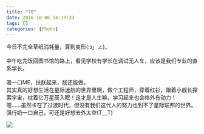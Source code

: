 ```yaml
---
title: "78"
date: 2016-10-06 14:19:33
tags: []
categories: [Photo]
---
```


<p>今日不完全草纸消耗量，算到变形(:з」∠)_ <br />&nbsp;<br />中午吃完饭回图书馆的路上，看见学校有学长在调试无人车，应该是我们专业的直系学长。&nbsp;<br />&nbsp;<br />吸一口ME，扶朕起来，朕还能做。&nbsp;<br />其实真的好想生活在星际迷航的世界里啊，做个工程师，穿着红衫，跟着小舰长探索宇宙，枕着亿万星辰入眠！这才是人生嘛，学习起来也会格外有动力！&nbsp;<br />嗯……虽然卡在了过渡时代，但没有我们这代人的努力也到不了星际联邦的世界。强行奶一口自己，可还是好想去外太空(T＿T)</p>

![](https://imglf6.nosdn0.126.net/img/a0Q0UWZOckZvaXY1TU1XQWd1UkN5emx1TWZRVERLb2ZFUGdOUzhMZk9HcW96TEoxcktvcXpnPT0.jpg)